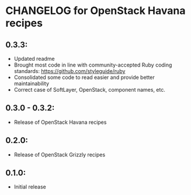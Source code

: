 # CHANGELOG for OpenStack Havana recipes

## 0.3.3:

* Updated readme
* Brought most code in line with community-accepted Ruby coding standards: https://github.com/styleguide/ruby
* Consolidated some code to read easier and provide better maintainability
* Correct case of SoftLayer, OpenStack, component names, etc.


## 0.3.0 - 0.3.2:

* Release of OpenStack Havana recipes


## 0.2.0:

* Release of OpenStack Grizzly recipes


## 0.1.0:

* Initial release

